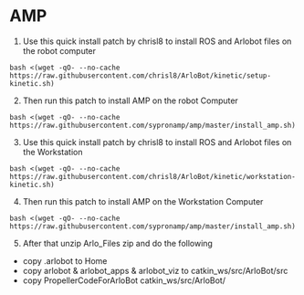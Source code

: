 # AMP

1. Use this quick install patch by chrisl8 to install ROS and Arlobot files on the robot computer
```
bash <(wget -qO- --no-cache https://raw.githubusercontent.com/chrisl8/ArloBot/kinetic/setup-kinetic.sh)
```
2. Then run this patch to install AMP on the robot Computer
```
bash <(wget -qO- --no-cache https://raw.githubusercontent.com/sypronamp/amp/master/install_amp.sh)
```
3. Use this quick install patch by chrisl8 to install ROS and Arlobot files on the Workstation
```
bash <(wget -qO- --no-cache https://raw.githubusercontent.com/chrisl8/ArloBot/kinetic/workstation-kinetic.sh)
```
4. Then run this patch to install AMP on the Workstation Computer
```
bash <(wget -qO- --no-cache https://raw.githubusercontent.com/sypronamp/amp/master/install_amp.sh)
```
5. After that unzip Arlo_Files zip and do the following
- copy .arlobot to Home
- copy arlobot & arlobot_apps & arlobot_viz to catkin_ws/src/ArloBot/src
- copy PropellerCodeForArloBot catkin_ws/src/ArloBot/


